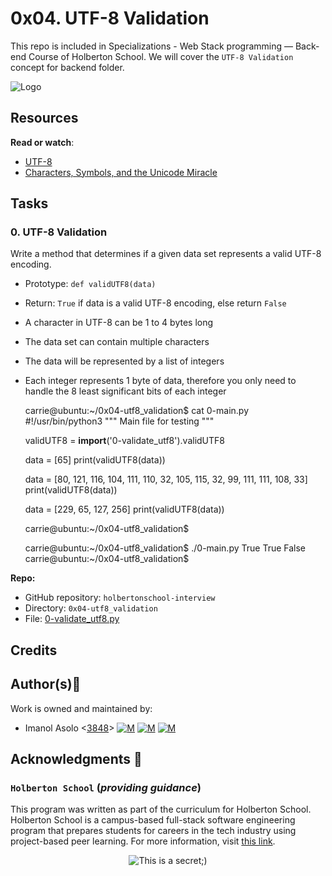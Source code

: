 0x04. UTF-8 Validation
======================

This repo is included in Specializations - Web Stack programming ― Back-end Course of Holberton School. We will cover the `UTF-8 Validation` concept for backend folder.

![Logo](https://www.howtogeek.com/wp-content/uploads/2021/05/laptop-with-terminal-big.png?height=200p&trim=2,2,2,50)

Resources
---------

**Read or watch**:

*   [UTF-8](https://intranet.hbtn.io/rltoken/06JcOZip0vKo429Lp_Mz6A "UTF-8")
*   [Characters, Symbols, and the Unicode Miracle](https://intranet.hbtn.io/rltoken/v4RSq0R9IYkAreClE-0rUg "Characters, Symbols, and the Unicode Miracle")

Tasks
-----

### 0\. UTF-8 Validation

Write a method that determines if a given data set represents a valid UTF-8 encoding.

*   Prototype: `def validUTF8(data)`
*   Return: `True` if data is a valid UTF-8 encoding, else return `False`
*   A character in UTF-8 can be 1 to 4 bytes long
*   The data set can contain multiple characters
*   The data will be represented by a list of integers
*   Each integer represents 1 byte of data, therefore you only need to handle the 8 least significant bits of each integer

    carrie@ubuntu:~/0x04-utf8_validation$ cat 0-main.py
    #!/usr/bin/python3
    """
    Main file for testing
    """
    
    validUTF8 = __import__('0-validate_utf8').validUTF8
    
    data = [65]
    print(validUTF8(data))
    
    data = [80, 121, 116, 104, 111, 110, 32, 105, 115, 32, 99, 111, 111, 108, 33]
    print(validUTF8(data))
    
    data = [229, 65, 127, 256]
    print(validUTF8(data))
    
    carrie@ubuntu:~/0x04-utf8_validation$
    

    carrie@ubuntu:~/0x04-utf8_validation$ ./0-main.py
    True
    True
    False
    carrie@ubuntu:~/0x04-utf8_validation$
    

**Repo:**

*   GitHub repository: `holbertonschool-interview`
*   Directory: `0x04-utf8_validation`
*   File: [0-validate_utf8.py](https://github.com/Imanolasolo/holbertonschool-interview/blob/master/0x04-utf8_validation/0-validate_utf8.py)

## Credits

## Author(s):blue_book:

Work is owned and maintained by:
* Imanol Asolo <[3848](mailto:3848@holbertonschool.com)> [![M](https://upload.wikimedia.org/wikipedia/commons/thumb/9/91/Octicons-mark-github.svg/25px-Octicons-mark-github.svg.png)](https://github.com/Imanolasolo) [![M](https://upload.wikimedia.org/wikipedia/fr/thumb/c/c8/Twitter_Bird.svg/25px-Twitter_Bird.svg.png)](https://twitter.com/jjusturi) [![M](https://upload.wikimedia.org/wikipedia/commons/thumb/c/ca/LinkedIn_logo_initials.png/25px-LinkedIn_logo_initials.png)](https://www.linkedin.com/in/imanol-asolo-5ba9b42a/)


## Acknowledgments :mega: 

### **`Holberton School`** (*providing guidance*)
This program was written as part of the curriculum for Holberton School.
Holberton School is a campus-based full-stack software engineering program
that prepares students for careers in the tech industry using project-based
peer learning. For more information, visit [this link](https://www.holbertonschool.com/).
<p align="center">
	<img src="https://assets.website-files.com/6105315644a26f77912a1ada/610540e8b4cd6969794fe673_Holberton_School_logo-04-04.svg" alt="This is a secret;)">
</p>
